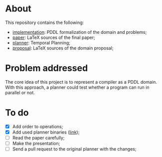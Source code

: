 # About

This repository contains the following:
- [implementation](./implementation): PDDL formalization of the domain and problems;
- [paper](./scheer-paper): LaTeX sources of the final paper;
- [planner](./planner): Temporal Planning;
- [proposal](./scheer-proposal): LaTeX sources of the domain proposal;


# Problem addressed

The core idea of this project is to represent a compiler as a PDDL domain. With this approach, a planner could test whether a program can run in parallel or not.


# To do

- [x] Add order to operations;
- [x] Add used planner binaries ([link](https://github.com/claudioscheer/source-code-compiler-pddl/tree/master/planner));
- [ ] Read the paper carefully;
- [ ] Make the presentation;
- [ ] Send a pull request to the original planner with the changes;